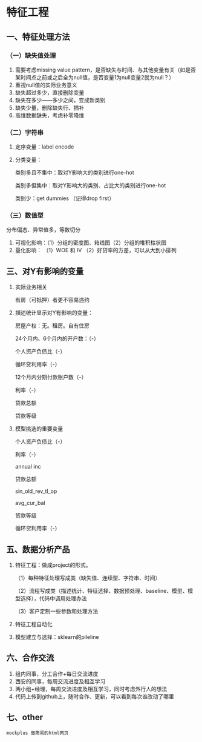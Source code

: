 # 特征工程
## 一、特征处理方法
### （一）缺失值处理
1. 需要考虑missing value pattern，是否缺失与时间、与其他变量有关（如是否某时间点之前或之后全为null值，是否变量1为null变量2就为null？）
2. 重视null值的实际业务意义
3. 缺失超过多少，直接删除变量
4. 缺失在多少——多少之间，变成新类别
5. 缺失少量，删除缺失行、插补
6. 高维数据缺失，考虑补零降维
### （二）字符串
1. 定序变量：label encode
2. 分类变量： 

	类别多且不集中：取对Y影响大的类别进行one-hot

	类别多但集中：取对Y影响大的类别、占比大的类别进行one-hot

	类别少：get dummies （记得drop first）

### （三）数值型
分布偏态、异常值多，等数切分
1. 可视化影响：（1）分组的密度图、箱线图（2）分组的堆积柱状图
2. 量化影响：
（1）WOE 和 IV
（2）好贷率的方差，可以从大到小排列

## 三、对Y有影响的变量
1. 实际业务相关

	有房（可抵押）者更不容易违约

2. 描述统计显示对Y有影响的变量：

	房屋产权：无。租房。自有住房
	
	24个月内、6个月内的开户数：（-）
	
	个人资产负债比（-）
	
	循环贷利用率（-）
	
	12个月内分期付款账户数（-）
	
	利率（-）
	
	贷款总额
	
	贷款等级

3. 模型挑选的重要变量

	个人资产负债比（-）
	
	利率（-）
	
	annual inc
	
	贷款总额
	
	sin_old_rev_tl_op
	
	avg_cur_bal
	
	贷款等级
	
	循环贷利用率（-）

## 五、数据分析产品
1. 特征工程：做成project的形式。 

	（1）每种特征处理写成类（缺失值、连续型、字符串、时间）
	
	（2）流程写成类（描述统计、特征选择、数据预处理、baseline、模型、模型选择），代码中调用处理办法
	
	（3）客户定制一些参数和处理方法

2. 特征工程自动化
3. 模型建立与选择：sklearn的pileline

## 六、合作交流
1. 组内同事，分工合作+每日交流进度
2. 西安的同事，每周交流进度及相互学习
3. 两小组+经理，每周交流进度及相互学习，同时考虑外行人的想法
4. 代码上传到github上，随时合作、更新，可以看到每次谁改动了哪里


## 七、other

	mockplus 做简易的html网页
